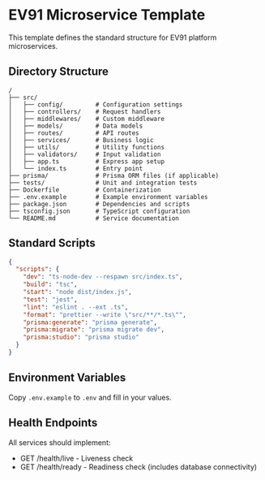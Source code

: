 # EV91 Microservice Template

This template defines the standard structure for EV91 platform microservices.

## Directory Structure
```
/
├── src/
│   ├── config/         # Configuration settings
│   ├── controllers/    # Request handlers
│   ├── middlewares/    # Custom middleware
│   ├── models/         # Data models
│   ├── routes/         # API routes
│   ├── services/       # Business logic
│   ├── utils/          # Utility functions
│   ├── validators/     # Input validation
│   ├── app.ts          # Express app setup
│   └── index.ts        # Entry point
├── prisma/             # Prisma ORM files (if applicable)
├── tests/              # Unit and integration tests
├── Dockerfile          # Containerization
├── .env.example        # Example environment variables
├── package.json        # Dependencies and scripts
├── tsconfig.json       # TypeScript configuration
└── README.md           # Service documentation
```

## Standard Scripts
```json
{
  "scripts": {
    "dev": "ts-node-dev --respawn src/index.ts",
    "build": "tsc",
    "start": "node dist/index.js",
    "test": "jest",
    "lint": "eslint . --ext .ts",
    "format": "prettier --write \"src/**/*.ts\"",
    "prisma:generate": "prisma generate",
    "prisma:migrate": "prisma migrate dev",
    "prisma:studio": "prisma studio"
  }
}
```

## Environment Variables
Copy `.env.example` to `.env` and fill in your values.

## Health Endpoints
All services should implement:
- GET /health/live - Liveness check
- GET /health/ready - Readiness check (includes database connectivity)
